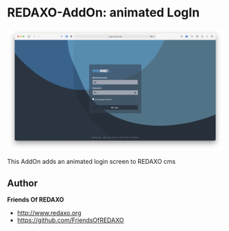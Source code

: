 # REDAXO-AddOn: animated LogIn

![Screenshot](https://github.com/FriendsOfREDAXO/animated_login/blob/master/screenshot.png?raw=true)

This AddOn adds an animated login screen to REDAXO cms

## Author

**Friends Of REDAXO**

* http://www.redaxo.org
* https://github.com/FriendsOfREDAXO

